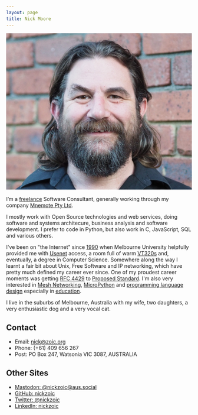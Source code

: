 ```yaml
---
layout: page
title: Nick Moore
---
```


![Nick Moore](img/nick-moore.jpg)

I’m a [freelance](https://en.wikipedia.org/wiki/Freelancer#Etymology)
Software Consultant, generally working through my company 
[Mnemote Pty Ltd](https://mnemote.com/).

I mostly work with Open Source technologies and
web services, doing software and systems architecure, business analysis and
software development. 
I prefer to code in Python, but also work in C, JavaScript, SQL and various others.

I've been on "the Internet" since
[1990](https://en.wikipedia.org/wiki/Flood_%28They_Might_Be_Giants_album%29)
when Melbourne University helpfully provided me with
[Usenet](https://en.wikipedia.org/wiki/Usenet) access, a room full of warm
[VT320s](https://vt100.net/docs/vt320-uu/chapter2.html) and, eventually,
a degree in Computer Science. Somewhere along the way I learnt a fair
bit about Unix, Free Software and IP networking, which have pretty much
defined my career ever since. One of my proudest career moments was
getting [RFC 4429](https://tools.ietf.org/html/rfc4429) to [Proposed
Standard](https://en.wikipedia.org/wiki/Internet_Standard#Proposed_Standard).
I'm also very interested in [Mesh Networking](https://mesh.zoic.org/),
[MicroPython](/tag/micropython) and [programming language design](/tag/languages)
especially in [education](/tag/education).

I live in the suburbs of Melbourne, Australia with my wife, two
daughters, a very enthusiastic dog and a very vocal cat.

Contact
-------

-   Email: <nick@zoic.org>
-   Phone: (+61) 409 656 267
-   Post: PO Box 247, Watsonia VIC 3087, AUSTRALIA

Other Sites
-----------

-   <a rel="me" href="https://aus.social/@nickzoic">Mastodon: @nickzoic@aus.social</a>
-   [GitHub: nickzoic](http://github.com/nickzoic)
-   [Twitter: @nickzoic](https://twitter.com/nickzoic/)
-   [LinkedIn: nickzoic](http://www.linkedin.com/in/nickzoic)
